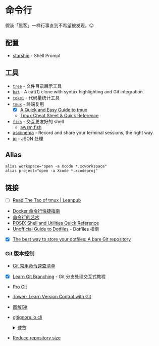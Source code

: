 # 命令行

假装「黑客」一样行事直到不希望被发现。😜

## 配置

- [starship](https://github.com/starship/starship) - Shell Prompt

## 工具

- [`tree`]() - 文件目录展示工具
- [`bat`](https://github.com/sharkdp/bat) - A cat(1) clone with syntax highlighting and Git integration.
- [`tokei`](https://github.com/XAMPPRocky/tokei) - 代码量统计工具
- [`tmux`](https://github.com/tmux/tmux) - 终端复用
	- [x] [A Quick and Easy Guide to tmux](https://www.hamvocke.com/blog/a-quick-and-easy-guide-to-tmux/)
	- [Tmux Cheat Sheet & Quick Reference](https://tmuxcheatsheet.com/)
- [`fish`](https://fishshell.com/) - 交互更友好的 shell
	- [awsm.fish](https://github.com/jorgebucaran/awsm.fish)
- [asciinema](https://asciinema.org/) - Record and share your terminal sessions, the right way.
- [jq](https://stedolan.github.io/jq/) - JSON 处理

## Alias

```
alias workspace="open -a Xcode *.xcworkspace"
alias project="open -a Xcode *.xcodeproj"
```

## 链接

- [ ] [Read The Tao of tmux | Leanpub](https://leanpub.com/the-tao-of-tmux/read)
- [Docker 命令行快捷指南](https://devhints.io/docker)
- [命令行的艺术](https://github.com/jlevy/the-art-of-command-line/blob/master/README-zh.md)
- [POSIX Shell and Utilities Quick Reference](http://shellhaters.org/)
- [Unofficial Guide to Dotfiles](https://dotfiles.github.io/) - Dotfiles 指南
- [x] [The best way to store your dotfiles: A bare Git repository](https://www.atlassian.com/git/tutorials/dotfiles)

### Git 版本控制

- [Git 常用命令速查清单](./git-quick-checklist.md)
- [x] [Learn Git Branching](https://learngitbranching.js.org/?locale=zh_CN) - Git 分支处理交互式教程
- [Pro Git](https://git-scm.com/book/zh/v2)
- [Tower- Learn Version Control with Git](https://www.git-tower.com/learn/git/ebook/cn/command-line/introduction)
- [图解Git](http://marklodato.github.io/visual-git-guide/index-zh-cn.html)
- [gitignore.io cli](https://docs.gitignore.io/install/command-line)

  <details><summary>速览</summary>

  安装：

  zhs
  ```sh
  echo "function gi() { curl -sLw "\n" https://www.toptal.com/  developers/gitignore/api/\$@ ;}" >> \
  ~/.zshrc && source ~/.zshrc
  ```

  使用：

  - `gi ios,swift >> .gitignore`
  - `gi list`
  </details>
- [Reduce repository size](https://docs.gitlab.com/ee/user/project/repository/reducing_the_repo_size_using_git.html)
